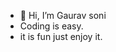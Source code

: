 - 👋 Hi, I’m Gaurav soni 
- Coding is easy.
- it is fun just enjoy it.
  
  
<!---
gs671076/gs671076 is a ✨ special ✨ repository because its `README.md` (this file) appears on your GitHub profile.
You can click the Preview link to take a look at your changes.
--->
